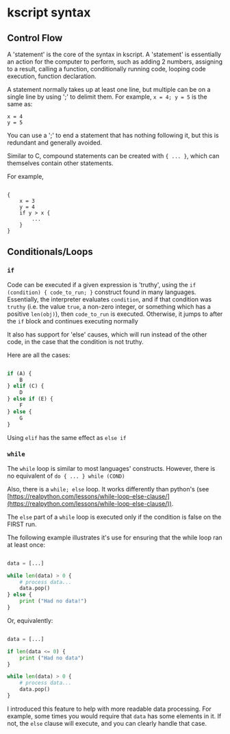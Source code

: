 # kscript syntax


## Control Flow

A 'statement' is the core of the syntax in kscript. A 'statement' is essentially an action for the computer to perform, such as adding 2 numbers, assigning to a result, calling a function, conditionally running code, looping code execution, function declaration.

A statement normally takes up at least one line, but multiple can be on a single line by using ';' to delimit them. For example, `x = 4; y = 5` is the same as:

```
x = 4
y = 5
```

You can use a ';' to end a statement that has nothing following it, but this is redundant and generally avoided.


Similar to C, compound statements can be created with `{ ... }`, which can themselves contain other statements.

For example, 

```

{
    x = 3
    y = 4
    if y > x {
        ...
    }
}
```
## Conditionals/Loops

### `if`

Code can be executed if a given expression is 'truthy', using the `if (condition) { code_to_run; }` construct found in many languages. Essentially, the interpreter evaluates `condition`, and if that condition was `truthy` (i.e. the value `true`, a non-zero integer, or something which has a positive `len(obj)`), then `code_to_run` is executed. Otherwise, it jumps to after the `if` block and continues executing normally

It also has support for 'else' causes, which will run instead of the other code, in the case that the condition is not truthy.

Here are all the cases:

```python

if (A) {
    B
} elif (C) {
    D
} else if (E) {
    F
} else {
    G
}

```

Using `elif` has the same effect as `else if`



### `while`

The `while` loop is similar to most languages' constructs. However, there is no equivalent of `do { ... } while (COND)`

Also, there is a `while; else` loop. It works differently than python's (see [https://realpython.com/lessons/while-loop-else-clause/](https://realpython.com/lessons/while-loop-else-clause/)).

The `else` part of a `while` loop is executed only if the condition is false on the FIRST run.


The following example illustrates it's use for ensuring that the while loop ran at least once:

```python

data = [...]

while len(data) > 0 {
    # process data...
    data.pop()
} else {
    print ("Had no data!")
}

```

Or, equivalently:

```python

data = [...]

if len(data <= 0) {
    print ("Had no data")
}

while len(data) > 0 {
    # process data...
    data.pop()
}


```

I introduced this feature to help with more readable data processing. For example, some times you would require that `data` has some elements in it. If not, the `else` clause will execute, and you can clearly handle that case.



